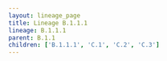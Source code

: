 ```yaml
---
layout: lineage_page
title: Lineage B.1.1.1
lineage: B.1.1.1
parent: B.1.1
children: ['B.1.1.1', 'C.1', 'C.2', 'C.3']
---
```

